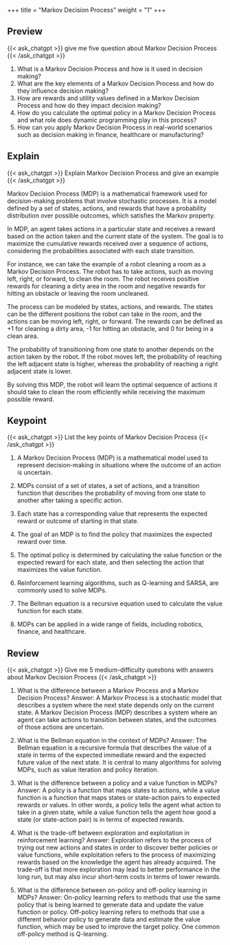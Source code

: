 +++
title = "Markov Decision Process"
weight = "1"
+++
## Preview
{{< ask_chatgpt >}}
give me five question about Markov Decision Process
{{< /ask_chatgpt >}}

1. What is a Markov Decision Process and how is it used in decision making?
2. What are the key elements of a Markov Decision Process and how do they influence decision making?
3. How are rewards and utility values defined in a Markov Decision Process and how do they impact decision making?
4. How do you calculate the optimal policy in a Markov Decision Process and what role does dynamic programming play in this process?
5. How can you apply Markov Decision Process in real-world scenarios such as decision making in finance, healthcare or manufacturing?   

## Explain
{{< ask_chatgpt >}}
Explain Markov Decision Process and give an example
{{< /ask_chatgpt >}}

Markov Decision Process (MDP) is a mathematical framework used for decision-making problems that involve stochastic processes. It is a model defined by a set of states, actions, and rewards that have a probability distribution over possible outcomes, which satisfies the Markov property.

In MDP, an agent takes actions in a particular state and receives a reward based on the action taken and the current state of the system. The goal is to maximize the cumulative rewards received over a sequence of actions, considering the probabilities associated with each state transition.

For instance, we can take the example of a robot cleaning a room as a Markov Decision Process. The robot has to take actions, such as moving left, right, or forward, to clean the room. The robot receives positive rewards for cleaning a dirty area in the room and negative rewards for hitting an obstacle or leaving the room uncleaned.

The process can be modeled by states, actions, and rewards. The states can be the different positions the robot can take in the room, and the actions can be moving left, right, or forward. The rewards can be defined as +1 for cleaning a dirty area, -1 for hitting an obstacle, and 0 for being in a clean area.

The probability of transitioning from one state to another depends on the action taken by the robot. If the robot moves left, the probability of reaching the left adjacent state is higher, whereas the probability of reaching a right adjacent state is lower.

By solving this MDP, the robot will learn the optimal sequence of actions it should take to clean the room efficiently while receiving the maximum possible reward.   

## Keypoint
{{< ask_chatgpt >}}
List the key points of Markov Decision Process
{{< /ask_chatgpt >}}

1. A Markov Decision Process (MDP) is a mathematical model used to represent decision-making in situations where the outcome of an action is uncertain.

2. MDPs consist of a set of states, a set of actions, and a transition function that describes the probability of moving from one state to another after taking a specific action.

3. Each state has a corresponding value that represents the expected reward or outcome of starting in that state.

4. The goal of an MDP is to find the policy that maximizes the expected reward over time.

5. The optimal policy is determined by calculating the value function or the expected reward for each state, and then selecting the action that maximizes the value function.

6. Reinforcement learning algorithms, such as Q-learning and SARSA, are commonly used to solve MDPs.

7. The Bellman equation is a recursive equation used to calculate the value function for each state.

8. MDPs can be applied in a wide range of fields, including robotics, finance, and healthcare.   

## Review
{{< ask_chatgpt >}}
Give me 5 medium-difficulty questions with answers about Markov Decision Process
{{< /ask_chatgpt >}}

1. What is the difference between a Markov Process and a Markov Decision Process?
Answer: A Markov Process is a stochastic model that describes a system where the next state depends only on the current state. A Markov Decision Process (MDP) describes a system where an agent can take actions to transition between states, and the outcomes of those actions are uncertain.

2. What is the Bellman equation in the context of MDPs?
Answer: The Bellman equation is a recursive formula that describes the value of a state in terms of the expected immediate reward and the expected future value of the next state. It is central to many algorithms for solving MDPs, such as value iteration and policy iteration.

3. What is the difference between a policy and a value function in MDPs?
Answer: A policy is a function that maps states to actions, while a value function is a function that maps states or state-action pairs to expected rewards or values. In other words, a policy tells the agent what action to take in a given state, while a value function tells the agent how good a state (or state-action pair) is in terms of expected rewards.

4. What is the trade-off between exploration and exploitation in reinforcement learning?
Answer: Exploration refers to the process of trying out new actions and states in order to discover better policies or value functions, while exploitation refers to the process of maximizing rewards based on the knowledge the agent has already acquired. The trade-off is that more exploration may lead to better performance in the long run, but may also incur short-term costs in terms of lower rewards.

5. What is the difference between on-policy and off-policy learning in MDPs?
Answer: On-policy learning refers to methods that use the same policy that is being learned to generate data and update the value function or policy. Off-policy learning refers to methods that use a different behavior policy to generate data and estimate the value function, which may be used to improve the target policy. One common off-policy method is Q-learning.   

